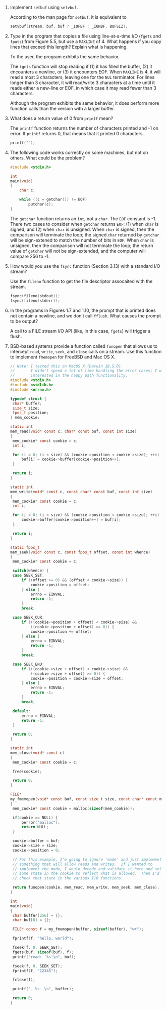 1. Implement `setbuf` using `setvbuf`.

   According to the man page for `setbuf`, it is equivalent to

   ```c
   setvbuf(stream, buf, buf ? _IOFBF : _IONBF, BUFSIZ);
   ```

2. Type in the program that copies a file using line-at-a-time I/O (`fgets`
   and `fputs`) from Figure 5.5, but use a `MAXLINE` of 4. What happens if you
   copy lines that exceed this length? Explain what is happening.

   To the user, the program exhibits the same behavior.

   The `fgets` function will stop reading if (1) it has filled the buffer,
   (2) it encounters a newline, or (3) it encounters EOF.  When `MAXLINE`
   is 4, it will read a most 3 characters, leaving one for the `NUL` terminator.
   For lines longer than 3 character, it will read/write 3 characters at a
   time until it reads either a new-line or EOF, in which case it may read
   fewer than 3 characters.

   Although the program exhibits the same behavior, it does perform more
   function calls than the version with a larger buffer.

3. What does a return value of 0 from `printf` mean?

   The `printf` function returns the number of characters printed and -1 on
   error.  If `printf` returns 0, that means that it printed 0 characters.

   ```c
   printf("");
   ```

4. The following code works correctly on some machines, but not on others.
   What could be the problem?

   ```c
   #include <stdio.h>

   int
   main(void)
   {
       char c;

       while ((c = getchar()) != EOF)
           putchar(c);
   }
   ```

   The `getchar` function returns an `int`, not a `char`.  The `EOF` constant
   is -1.  There two cases to consider when `getchar` returns `EOF`: (1) when
   `char` is signed, and (2) when `char` is unsigned.  When `char` is signed,
   then the comparison will terminate the loop; the signed `char` returned
   by `getchar` will be sign-extened to match the number of bits in `EOF`.
   When `char` is unsigned, then the comparison will not terminate the loop;
   the return value of `getchar` will not be sign-extended, and the computer
   will compare 256 to -1.

5. How would you use the `fsync` function (Section 3.13) with a standard
   I/O stream?

   Use the `fileno` function to get the file descriptor assocaited with
   the stream.

   ```c
   fsync(fileno(stdout));
   fsync(fileno(stderr));
   ```

6. In the programs in Figures 1.7 and 1.10, the prompt that is printed does
   not contain a newline, and we don’t call `fflush`. What causes the prompt
   to be output?

   A call to a FILE stream I/O API (like, in this case, `fgets`) will trigger
   a flush.

7. BSD-based systems provide a function called `funopen` that allows us to
   intercept `read`, `write`, `seek`, and `close` calls on a stream. Use this
   function to implement `fmemopen` for FreeBSD and Mac OS X.

   ```c
   // Note: I tested this on MacOS X (Darwin 18.5.0).
   //       I didn't spend a lot of time handling the error cases; I was more
   //       interested in the happy path functionality.
   #include <stdio.h>
   #include <stdlib.h>
   #include <errno.h>
   
   typedef struct {
   	char* buffer;
   	size_t size;
   	fpos_t position;
   } mem_cookie;
   
   static int
   mem_read(void* const c, char* const buf, const int size)
   {
   	mem_cookie* const cookie = c;
   	int i;
   
   	for (i = 0; (i < size) && (cookie->position < cookie->size); ++i) {
   		buf[i] = cookie->buffer[cookie->position++];
   	}
   
   	return i;
   }
   
   static int
   mem_write(void* const c, const char* const buf, const int size)
   {
   	mem_cookie* const cookie = c;
   	int i;
   
   	for (i = 0; (i < size) && (cookie->position < cookie->size); ++i) {
   		cookie->buffer[cookie->position++] = buf[i];
   	}
   
   	return i;
   }
   
   static fpos_t
   mem_seek(void* const c, const fpos_t offset, const int whence)
   {
   	mem_cookie* const cookie = c;
   
   	switch(whence) {
   	case SEEK_SET:
   		if ((offset >= 0) && (offset < cookie->size)) {
   			cookie->position = offset;
   		} else {
   			errno = EINVAL;
   			return -1;
   		}
   		break;
   
   	case SEEK_CUR:
   		if (((cookie->position + offset) < cookie->size) &&
   		    ((cookie->position + offset) >= 0)) {
   			cookie->position += offset;
   		} else {
   			errno = EINVAL;
   			return -1;
   		}
   		break;
   
   	case SEEK_END:
   		if (((cookie->size + offset) < cookie->size) &&
   		    ((cookie->size + offset) >= 0)) {
   			cookie->position = cookie->size + offset;
   		} else {
   			errno = EINVAL;
   			return -1;
   		}
   		break;
   
   	default:
   		errno = EINVAL;
   		return -1;
   	}
   
   	return 0;
   }
   
   static int
   mem_close(void* const c)
   {
   	mem_cookie* const cookie = c;
   
   	free(cookie);
   
   	return 0;
   }
   
   FILE*
   my_fmemopen(void* const buf, const size_t size, const char* const mode)
   {
   	mem_cookie* const cookie = malloc(sizeof(mem_cookie));
   
   	if(cookie == NULL) {
   		perror("malloc");
   		return NULL;
   	}
   
   	cookie->buffer = buf;
   	cookie->size = size;
   	cookie->position = 0;
   
   	// For this example, I'm going to ignore 'mode' and just implement
   	// something that will allow reads and writes.  If I wanted to
   	// implement the mode, I would decode and validate it here and set
   	// some state in the cookie to reflect what is allowed.  Then I'd
   	// check that state in the various I/O functions.
   
   	return funopen(cookie, mem_read, mem_write, mem_seek, mem_close);
   }
   
   int
   main(void)
   {
   	char buffer[256] = {};
   	char buf[6] = {};
   
   	FILE* const f = my_fmemopen(buffer, sizeof(buffer), "w+");
   
   	fprintf(f, "hello, world");
   
   	fseek(f, 0, SEEK_SET);
   	fgets(buf, sizeof(buf), f);
   	printf("read: '%s'\n", buf);
   
   	fseek(f, 0, SEEK_SET);
   	fprintf(f, "12345");
   
   	fclose(f);
   
   	printf("--%s--\n", buffer);
   
   	return 0;
   }
   ```
